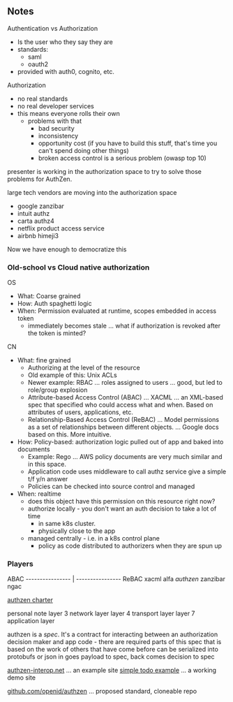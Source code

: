 ## Notes

Authentication vs Authorization
- Is the user who they say they are
- standards: 
    - saml
    - oauth2
- provided with auth0, cognito, etc.

Authorization
- no real standards
- no real developer services
- this means everyone rolls their own
    - problems with that
        - bad security
        - inconsistency
        - opportunity cost (if you have to build this stuff, that's time you can't spend doing other things)
        - broken access control is a serious problem (owasp top 10)

presenter is working in the authorization space to try to solve those problems for AuthZen.

large tech vendors are moving into the authorization space
- google zanzibar
- intuit authz
- carta authz4
- netflix product access service
- airbnb himeji3

Now we have enough to democratize this

### Old-school vs Cloud native authorization

OS
- What: Coarse grained
- How: Auth spaghetti logic
- When: Permission evaluated at runtime, scopes embedded in access token
    - immediately becomes stale ... what if authorization is revoked after the token is minted?

CN
- What: fine grained
    - Authorizing at the level of the resource
    - Old example of this: Unix ACLs
    - Newer example: RBAC ... roles assigned to users ... good, but led to role/group explosion
    - Attribute-based Access Control (ABAC) ... XACML ... an XML-based spec that specified who could access what and when. Based on attributes of users, applications, etc.
    - Relationship-Based Access Control (ReBAC) ... Model permissions as a set of relationships between different objects. ... Google docs based on this. More intuitive.
- How: Policy-based: authorization logic pulled out of app and baked into documents
    - Example: Rego ... AWS policy documents are very much similar and in this space.
    - Application code uses middleware to call authz service give a simple t/f y/n answer
    - Policies can be checked into source control and managed
- When: realtime
    - does this object have this permission on this resource right now?
    - authorize locally - you don't want an auth decision to take a lot of time
        - in same k8s cluster. 
        - physically close to the app
    - managed centrally - i.e. in a k8s control plane
        - policy as code distributed to authorizers when they are spun up


### Players
ABAC ---------------- | ---------------- ReBAC
xacml    alfa     *authzen*  zanzibar    ngac

[authzen charter](https://openid.net/wg/authzen)

personal note
layer 3 network layer
layer 4 transport layer
layer 7 application layer

authzen is a _spec_. It's a contract for interacting between an authorization decision maker and app code
    - there are required parts of this spec that is based on the work of others that have come before
can be serialized into protobufs or json
in goes payload to spec, back comes decision to spec

[authzen-interop.net](https://authzen-interop.net) ... an example site
[simple todo example](https://todo.authzen-interop.net) ... a working demo site

[github.com/openid/authzen](https://github.com/openid/authzen) ... proposed standard, cloneable repo



